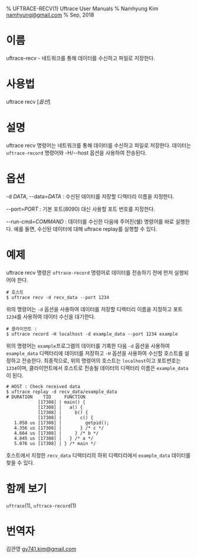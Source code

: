 % UFTRACE-RECV(1) Uftrace User Manuals
% Namhyung Kim <namhyung@gmail.com>
% Sep, 2018

이름
====
uftrace-recv - 네트워크를 통해 데이터를 수신하고 파일로 저장한다.


사용법
========
uftrace recv [*옵션*]


설명
===========
uftrace recv 명령어는 네트워크를 통해 데이터를 수신하고 파일로 저장한다.
데이터는 `uftrace-record` 명령어와 -H/\--host 옵션을 사용하여 전송된다.


옵션
=======
-d *DATA*, \--data=*DATA*
:   수신된 데이터를 저장할 디렉터리 이름을 지정한다.

\--port=*PORT*
:   기본 포트(8090) 대신 사용할 포트 번호를 지정한다.

\--run-cmd=*COMMAND*
:   데이터를 수신한 다음에 주어진(쉘) 명령어를 바로 실행한다.
    예를 들면, 수신된 데이터에 대해 uftrace replay를 실행할 수 있다.


예제
=======
uftrace recv 명령은 `uftrace-record` 명령어로 데이터를 전송하기 전에 먼저 실행되어야 한다.

    # 호스트 
    $ uftrace recv -d recv_data --port 1234

위의 명령어는 `-d` 옵션을 사용하여 데이터를 저장할 디렉터리 이름을 지정하고 포트
`1234`를 사용하여 데이터 수신을 대기한다.

    # 클라이언트 :
    $ uftrace record -H localhost -d example_data --port 1234 example

위의 명령어는 `example`프로그램의 데이터를 기록한 다음 `-d` 옵션을 사용하여 
`example_data` 디렉터리에 데이터를 저장하고 `-H` 옵션을 사용하여 수신할 
호스트를 설정하고 전송한다. 최종적으로, 위의 명령어의 호스트는 `localhost`이고 
포트번호는 `1234`이며, 클라이언트에서 호스트로 전송될 데이터의 
디렉터리 이름은 `example_data`이 된다.

    # HOST : Check received data
    $ uftrace replay -d recv_data/example_data
    # DURATION    TID     FUNCTION
                [17308] | main() {
                [17308] |   a() {
                [17308] |     b() {
                [17308] |       c() {
       1.058 us [17308] |         getpid();
       4.356 us [17308] |       } /* c */
       4.664 us [17308] |     } /* b */
       4.845 us [17308] |   } /* a */
       5.076 us [17308] | } /* main */

호스트에서 지정한 `recv_data` 디렉터리의 하위 디렉터리에서 
`example_data` 데이터를 찾을 수 있다.


함께 보기
========
`uftrace`(1), `uftrace-record`(1)


번역자
========
김관영 <gy741.kim@gmail.com>
